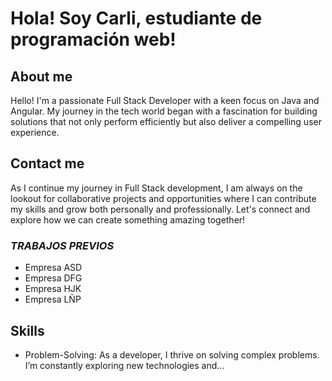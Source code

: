 # Hola! Soy Carli, estudiante de programación web!

## About me
Hello! I'm a passionate Full Stack Developer with a keen focus on Java and Angular. My journey in the tech world began with a fascination for building solutions that not only perform efficiently but also deliver a compelling user experience.

## Contact me
As I continue my journey in Full Stack development, I am always on the lookout for collaborative projects and opportunities where I can contribute my skills and grow both personally and professionally. Let's connect and explore how we can create something amazing together!

### *TRABAJOS PREVIOS*
* Empresa ASD
* Empresa DFG
* Empresa HJK
* Empresa LÑP

## Skills
- Problem-Solving: As a developer, I thrive on solving complex problems. I’m constantly exploring new technologies and...
